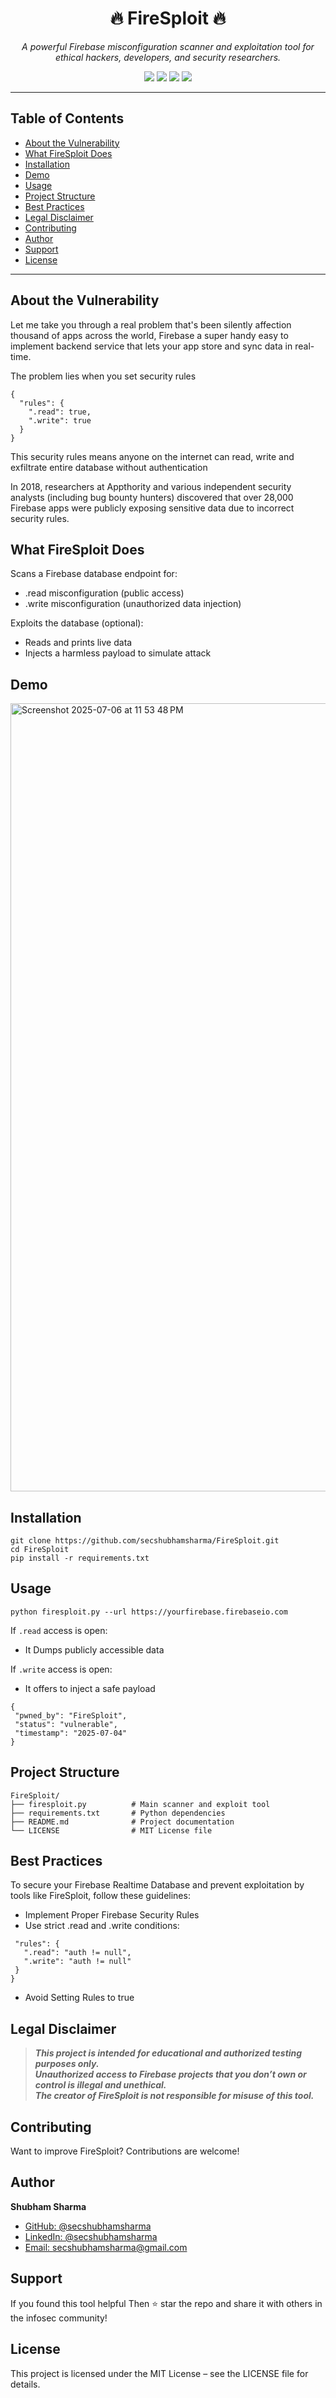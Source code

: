 <h1 align="center">🔥 FireSploit 🔥</h1>
<p align="center"><i>A powerful Firebase misconfiguration scanner and exploitation tool for ethical hackers, developers, and security researchers.</i></p>

<p align="center">
  <img src="https://img.shields.io/badge/python-3.6%2B-blue.svg" />
  <img src="https://img.shields.io/github/license/secshubhamsharma/FireSploit" />
  <img src="https://img.shields.io/github/stars/secshubhamsharma/FireSploit?style=social" />
  <img src="https://img.shields.io/github/forks/secshubhamsharma/FireSploit?style=social" />
</p>

---

## Table of Contents

- [About the Vulnerability](#-about-the-vulnerability)
- [What FireSploit Does](#-what-firesploit-does)
- [Installation](#-installation)
- [Demo](#-demo)
- [Usage](#-usage)
- [Project Structure](#-project-structure)
- [Best Practices](#️-best-practices)
- [Legal Disclaimer](#️-legal-disclaimer)
- [Contributing](#-contributing)
- [Author](#-author)
- [Support](#-support)
- [License](#-license)

---

## About the Vulnerability
Let me take you through a real problem that's been silently affection thousand of apps across the world, Firebase a super handy easy to implement backend service that lets your app store and sync data in real-time. 

The problem lies when you set security rules
```
{
  "rules": {
    ".read": true,
    ".write": true
  }
}
```
This security rules means anyone on the internet can read, write and exfiltrate entire database without authentication 

In 2018, researchers at Appthority and various independent security analysts (including bug bounty hunters) discovered that over 28,000 Firebase apps were publicly exposing sensitive data due to incorrect security rules.


## What FireSploit Does
Scans a Firebase database endpoint for:
 - .read misconfiguration (public access)
 - .write misconfiguration (unauthorized data injection)

Exploits the database (optional):
 - Reads and prints live data
 - Injects a harmless payload to simulate attack

## Demo 
<img width="1261" alt="Screenshot 2025-07-06 at 11 53 48 PM" src="https://github.com/user-attachments/assets/3597d45e-175a-4fb8-9732-9b3f4219e9a2" />


## Installation
```
git clone https://github.com/secshubhamsharma/FireSploit.git
cd FireSploit
pip install -r requirements.txt
```

## Usage
```
python firesploit.py --url https://yourfirebase.firebaseio.com
```

If `.read` access is open: 
 - It Dumps publicly accessible data

If `.write` access is open: 
 - It offers to inject a safe payload
 ```
 {
  "pwned_by": "FireSploit",
  "status": "vulnerable",
  "timestamp": "2025-07-04"
}

 ```

 ## Project Structure 
```text
FireSploit/
├── firesploit.py          # Main scanner and exploit tool
├── requirements.txt       # Python dependencies
├── README.md              # Project documentation
└── LICENSE                # MIT License file
```

## Best Practices
To secure your Firebase Realtime Database and prevent exploitation by tools like FireSploit, follow these guidelines:

 -  Implement Proper Firebase Security Rules
  - Use strict .read and .write conditions:
 ```   {
  "rules": {
    ".read": "auth != null",
    ".write": "auth != null"
  }
}
```

 
 -  Avoid Setting Rules to true

## Legal Disclaimer
> **_This project is intended for educational and authorized testing purposes only.  
> Unauthorized access to Firebase projects that you don’t own or control is illegal and unethical.  
> The creator of FireSploit is not responsible for misuse of this tool._**

## Contributing
Want to improve FireSploit? Contributions are welcome!

## Author
**Shubham Sharma**

 - [GitHub: @secshubhamsharma](https://github.com/secshubhamsharma)
 - [LinkedIn: @secshubhamsharma](https://linkedin.com/in/secshubhamsharma)
 - [Email: secshubhamsharma@gmail.com](mailto:secshubhamsharma@gmail.com)

## Support
If you found this tool helpful
Then ⭐ star the repo and share it with others in the infosec community!

## License
This project is licensed under the MIT License – see the LICENSE file for details.
